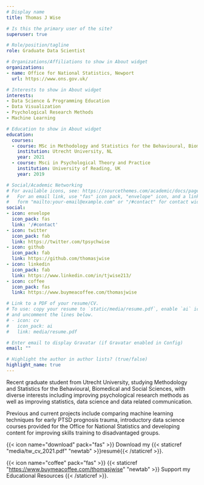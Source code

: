 ```yaml
---
# Display name
title: Thomas J Wise

# Is this the primary user of the site?
superuser: true

# Role/position/tagline
role: Graduate Data Scientist

# Organizations/Affiliations to show in About widget
organizations:
- name: Office for National Statistics, Newport
  url: https://www.ons.gov.uk/

# Interests to show in About widget
interests:
- Data Science & Programming Education
- Data Visualization
- Psychological Research Methods
- Machine Learning 

# Education to show in About widget
education:
  courses:
  - course: MSc in Methodology and Statistics for the Behavioural, Biomedical and Social Sciences 
    institution: Utrecht University, NL
    year: 2021
  - course: Msci in Psychological Theory and Practice
    institution: University of Reading, UK
    year: 2019

# Social/Academic Networking
# For available icons, see: https://sourcethemes.com/academic/docs/page-builder/#icons
#   For an email link, use "fas" icon pack, "envelope" icon, and a link in the
#   form "mailto:your-email@example.com" or "/#contact" for contact widget.
social:
- icon: envelope
  icon_pack: fas
  link: '/#contact'
- icon: twitter
  icon_pack: fab
  link: https://twitter.com/tpsychwise
- icon: github
  icon_pack: fab
  link: https://github.com/thomasjwise
- icon: linkedin
  icon_pack: fab
  link: https://www.linkedin.com/in/tjwise213/
- icon: coffee
  icon_pack: fas
  link: https://www.buymeacoffee.com/thomasjwise

# Link to a PDF of your resume/CV.
# To use: copy your resume to `static/media/resume.pdf`, enable `ai` icons in `params.toml`, 
# and uncomment the lines below.
# - icon: cv
#   icon_pack: ai
#   link: media/resume.pdf

# Enter email to display Gravatar (if Gravatar enabled in Config)
email: ""

# Highlight the author in author lists? (true/false)
highlight_name: true
---
```


Recent graduate student from Utrecht University, studying Methodology and Statistics for the Behavioural, Biomedical and Social Sciences, with diverse interests including improving psychological research methods as well as improving statistics, data science and data related communication. 

Previous and current projects include comparing machine learning techniques for early PTSD prognosis trauma, introductory data science courses provided for the Office for National Statistics and developing content for improving skills training to disadvantaged groups.

{{< icon name="download" pack="fas" >}} Download my {{< staticref "media/tw_cv_2021.pdf" "newtab" >}}resumé{{< /staticref >}}.

{{< icon name="coffee" pack="fas" >}} {{< staticref "https://www.buymeacoffee.com/thomasjwise" "newtab" >}} Support my Educational Resources {{< /staticref >}}.

